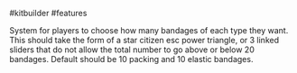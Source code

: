 #kitbuilder #features

System for players to choose how many bandages of each type they want. This should take the form of a star citizen esc power triangle, or 3 linked sliders that do not allow the total number to go above or below 20 bandages. Default should be 10 packing and 10 elastic bandages.
